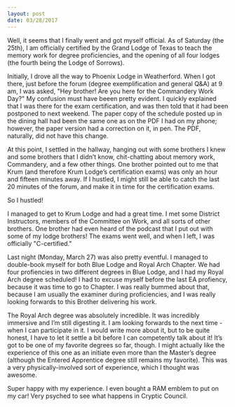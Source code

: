 ```yaml
---
layout: post
date: 03/28/2017
---
```

Well, it seems that I finally went and got myself official. As of Saturday (the 25th), I am officially certified by the Grand Lodge of Texas to teach the memory work for degree proficiencies, and the opening of all four lodges (the fourth being the Lodge of Sorrows).

Initially, I drove all the way to Phoenix Lodge in Weatherford. When I got there, just before the forum (degree exemplification and general Q&A) at 9 am, I was asked, "Hey brother! Are you here for the Commandery Work Day?" My confusion must have beeen pretty evident. I quickly explained that I was there for the exam certification, and was then told that it had been postponed to next weekend. The paper copy of the schedule posted up in the dining hall had been the same one as on the PDF I had on my phone; however, the paper version had a correction on it, in pen. The PDF, naturally, did not have this change.

At this point, I settled in the hallway, hanging out with some brothers I knew and some brothers that I didn’t know, chit-chatting about memory work, Commandery, and a few other things. One brother pointed out to me that Krum (and therefore Krum Lodge’s certification exams) was only an hour and fifteen minutes away. If I hustled, I might still be able to catch the last 20 minutes of the forum, and make it in time for the certification exams.

So I hustled!

I managed to get to Krum Lodge and had a great time. I met some District Instructors, members of the Committee on Work, and all sorts of other brothers. One brother had even heard of the podcast that I put out with some of my lodge brothers! The exams went well, and when I left, I was officially "C-certified."

Last night (Monday, March 27) was also pretty eventful. I managed to double-book myself for both Blue Lodge and Royal Arch Chapter. We had four profiencies in two different degrees in Blue Lodge, and I had my Royal Arch degree scheduled! I had to excuse myself before the last EA profiency, because it was time to go to Chapter. I was really bummed about that, because I am usually the examiner during proficiencies, and I was really looking forwards to this Brother delivering his work.

The Royal Arch degree was absolutely incredible. It was incredibly immersive and I’m still digesting it. I am looking forwards to the next time - when I can participate in it. I would write more about it, but to be quite honest, I have to let it settle a bit before I can competently talk about it! It’s got to be one of my favorite degrees so far, though. I might actually like the experience of this one as an initiate even more than the Master’s degree (although the Entered Apprentice degree still remains my favorite). This was a very physically-involved sort of experience, which I thought was awesome.

Super happy with my experience. I even bought a RAM emblem to put on my car! Very psyched to see what happens in Cryptic Council.
